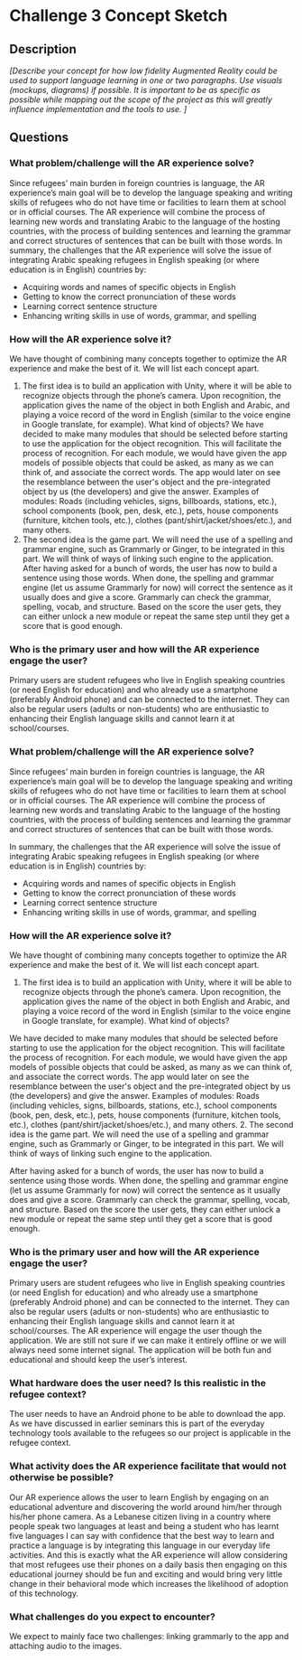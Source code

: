 # Challenge 3 Concept Sketch

## Description

*[Describe your concept for how low fidelity Augmented Reality could be used to support language learning in one or two paragraphs. Use visuals (mockups, diagrams) if possible. It is important to be as specific as possible while mapping out the scope of the project as this will greatly influence implementation and the tools to use. ]*

## Questions

### What problem/challenge will the AR experience solve? 

Since refugees’ main burden in foreign countries is language, the AR experience’s main goal will be to develop the language speaking and writing skills of refugees who do not have time or facilities to learn them at school or in official courses. The AR experience will combine the process of learning new words and translating Arabic to the language of the hosting countries, with the process of building sentences and learning the grammar and correct structures of sentences that can be built with those words. 
In summary, the challenges that the AR experience will solve the issue of integrating Arabic speaking refugees in English speaking (or where education is in English) countries by:
- Acquiring words and names of specific objects in English
- Getting to know the correct pronunciation of these words 
- Learning correct sentence structure 
- Enhancing writing skills in use of words, grammar, and spelling 

### How will the AR experience solve it? 

We have thought of combining many concepts together to optimize the AR experience and make the best of it. We will list each concept apart.
1. The first idea is to build an application with Unity, where it will be able to recognize objects through the phone’s camera. Upon recognition, the application gives the name of the object in both English and Arabic, and playing a voice record of the word in English (similar to the voice engine in Google translate, for example). 
What kind of objects?
We have decided to make many modules that should be selected before starting to use the application for the object recognition. This will facilitate the process of recognition. For each module, we would have given the app models of possible objects that could be asked, as many as we can think of, and associate the correct words. The app would later on see the resemblance between the user's object and the pre-integrated object by us (the developers) and give the answer. Examples of modules: Roads (including vehicles, signs, billboards, stations, etc.), school components (book, pen, desk, etc.), pets, house components (furniture, kitchen tools, etc.), clothes (pant/shirt/jacket/shoes/etc.), and many others. 
2. The second idea is the game part. We will need the use of a spelling and grammar engine, such as Grammarly or Ginger, to be integrated in this part. We will think of ways of linking such engine to the application. 
After having asked for a bunch of words, the user has now to build a sentence using those words. When done, the spelling and grammar engine (let us assume Grammarly for now) will correct the sentence as it usually does and give a score. Grammarly can check the grammar, spelling, vocab, and structure. Based on the score the user gets, they can either unlock a new module or repeat the same step until they get a score that is good enough. 
### Who is the primary user and how will the AR experience engage the user?
Primary users are student refugees who live in English speaking countries (or need English for education) and who already use a smartphone (preferably Android phone) and can be connected to the internet. They can also be regular users (adults or non-students) who are enthusiastic to enhancing their English language skills and cannot learn it at school/courses. 

### What problem/challenge will the AR experience solve? 

Since refugees’ main burden in foreign countries is language, the AR experience’s main goal will be to develop the language speaking and writing skills of refugees who do not have time or facilities to learn them at school or in official courses. The AR experience will combine the process of learning new words and translating Arabic to the language of the hosting countries, with the process of building sentences and learning the grammar and correct structures of sentences that can be built with those words. 

In summary, the challenges that the AR experience will solve the issue of integrating Arabic speaking refugees in English speaking (or where education is in English) countries by:

- Acquiring words and names of specific objects in English
- Getting to know the correct pronunciation of these words 
- Learning correct sentence structure 
- Enhancing writing skills in use of words, grammar, and spelling 


### How will the AR experience solve it? 

We have thought of combining many concepts together to optimize the AR experience and make the best of it. We will list each concept apart.

1. The first idea is to build an application with Unity, where it will be able to recognize objects through the phone’s camera. Upon recognition, the application gives the name of the object in both English and Arabic, and playing a voice record of the word in English (similar to the voice engine in Google translate, for example). 
What kind of objects?

We have decided to make many modules that should be selected before starting to use the application for the object recognition. This will facilitate the process of recognition. For each module, we would have given the app models of possible objects that could be asked, as many as we can think of, and associate the correct words. The app would later on see the resemblance between the user's object and the pre-integrated object by us (the developers) and give the answer. Examples of modules: Roads (including vehicles, signs, billboards, stations, etc.), school components (book, pen, desk, etc.), pets, house components (furniture, kitchen tools, etc.), clothes (pant/shirt/jacket/shoes/etc.), and many others. 
2. The second idea is the game part. We will need the use of a spelling and grammar engine, such as Grammarly or Ginger, to be integrated in this part. We will think of ways of linking such engine to the application. 

After having asked for a bunch of words, the user has now to build a sentence using those words. When done, the spelling and grammar engine (let us assume Grammarly for now) will correct the sentence as it usually does and give a score. Grammarly can check the grammar, spelling, vocab, and structure. Based on the score the user gets, they can either unlock a new module or repeat the same step until they get a score that is good enough. 


### Who is the primary user and how will the AR experience engage the user?

Primary users are student refugees who live in English speaking countries (or need English for education) and who already use a smartphone (preferably Android phone) and can be connected to the internet. They can also be regular users (adults or non-students) who are enthusiastic to enhancing their English language skills and cannot learn it at school/courses. 
The AR experience will engage the user though the application. We are still not sure if we can make it entirely offline or we will always need some internet signal.  The application will be both fun and educational and should keep the user’s interest.

### What hardware does the user need? Is this realistic in the refugee context? 

The user needs to have an Android phone to be able to download the app. As we have discussed in earlier seminars this is part of the everyday technology tools available to the refugees so our project is applicable in the refugee context. 

### What activity does the AR experience facilitate that would not otherwise be possible? 

Our AR experience allows the user to learn English by engaging on an educational adventure and discovering the world around him/her through his/her phone camera. As a Lebanese citizen living in a country where people speak two languages at least and being a student who has learnt five languages I can say with confidence that the best way to learn and practice a language is by integrating this language in our everyday life activities. And this is exactly what the AR experience will allow considering that most refugees use their phones on a daily basis then engaging on this educational journey should be fun and exciting and would bring very little change in their behavioral mode which increases the likelihood of adoption of this technology. 

### What challenges do you expect to encounter? 

We expect to mainly face two challenges: linking grammarly to the app and attaching audio to the images.
